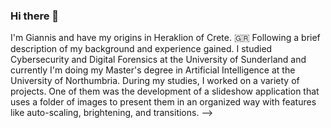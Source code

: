 ### Hi there 👋

I'm Giannis and have my origins in Heraklion of Crete. 🇬🇷 Following a brief description of my background and experience gained. I studied Cybersecurity and Digital Forensics at the University of Sunderland and currently I'm doing my Master's degree in Artificial Intelligence at the University of Northumbria. During my studies, I worked on a variety of projects. One of them was the development of a slideshow application that uses a folder of images to present them in an organized way with features like auto-scaling, brightening, and transitions.
-->
